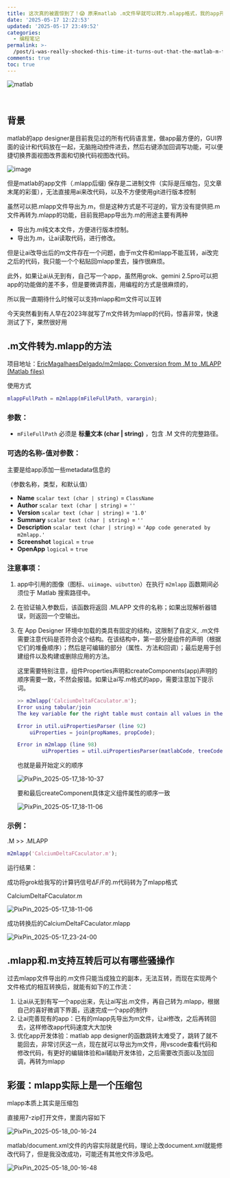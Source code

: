 ```yaml
---
title: 这次真的被震惊到了！😱 原来matlab .m文件早就可以转为.mlapp格式，我的app开发体验大大改善
date: '2025-05-17 12:22:53'
updated: '2025-05-17 23:49:52'
categories:
  - 编程笔记
permalink: >-
  /post/i-was-really-shocked-this-time-it-turns-out-that-the-matlab-m-file-can-be-converted-to-mlapp-format-long-ago-and-my-app-development-experience-has-been-greatly-improved-z225lnn.html
comments: true
toc: true
---
```






![matlab](https://fastly.jsdelivr.net/gh/Achuan-2/PicBed@pic/assets/matlab-20250518004643-tmohygo.svg)

‍

## 背景

matlab的app designer是目前我见过的所有代码语言里，做app最方便的，GUI界面的设计和代码放在一起，无脑拖动控件进去，然后右键添加回调写功能，可以便捷切换界面视图改界面和切换代码视图改代码。

![image](https://fastly.jsdelivr.net/gh/Achuan-2/PicBed@pic/assets/image-20250517234037-0hdeqrm.png)

但是matlab的app文件（.mlapp后缀) 保存是二进制文件（实际是压缩包，见文章末尾的彩蛋），无法直接用ai来改代码，以及不方便使用git进行版本控制

虽然可以把.mlapp文件导出为.m，但是这种方式是不可逆的，官方没有提供把.m文件再转为.mlapp的功能，目前我把app导出为.m的用途主要有两种

- 导出为.m纯文本文件，方便进行版本控制。
- 导出为.m，让ai读取代码，进行修改。

但是让ai改导出后的m文件存在一个问题，由于m文件和mlapp不能互转，ai改完之后的代码，我只能一个个粘贴回mlapp里去，操作很麻烦。

此外，如果让ai从无到有，自己写一个app，虽然用grok、gemini 2.5pro可以把app的功能做的差不多，但是要微调界面，用编程的方式是很麻烦的，

所以我一直期待什么时候可以支持mlapp和m文件可以互转

今天突然看到有人早在2023年就写了m文件转为mlapp的代码，惊喜非常，快速测试了下，果然很好用

## .m文件转为.mlapp的方法

项目地址：[EricMagalhaesDelgado/m2mlapp: Conversion from .M to .MLAPP (Matlab files)](https://github.com/EricMagalhaesDelgado/m2mlapp)

使用方式

```matlab
mlappFullPath = m2mlapp(mFileFullPath, varargin);
```

### 参数：

- ​`mFileFullPath`​ 必须是 **标量文本 (char | string)** ，包含 .M 文件的完整路径。

### 可选的名称-值对参数：

主要是给app添加一些metadata信息的

（参数名称，类型，和默认值）

- **Name** `scalar text (char | string)`​ \= `ClassName`​
- **Author** `scalar text (char | string)`​ \= `''`​
- **Version** `scalar text (char | string)`​ \= `'1.0'`​
- **Summary** `scalar text (char | string)`​ \= `''`​
- **Description** `scalar text (char | string)`​ \= `'App code generated by m2mlapp.'`​
- **Screenshot** `logical`​ \= `true`​
- **OpenApp** `logical`​ \= `true`​

### 注意事项：

1. app中引用的图像（图标、`uiimage`​、`uibutton`​）在执行 `m2mlapp`​ 函数期间必须位于 Matlab 搜索路径中。
2. 在验证输入参数后，该函数将返回 .MLAPP 文件的名称；如果出现解析器错误，则返回一个空输出。
3. 在 App Designer 环境中加载的类具有固定的结构，这限制了自定义, .m文件需要注意代码是否符合这个结构。在该结构中，第一部分是组件的声明（根据它们的堆叠顺序）；然后是可编辑的部分（属性、方法和回调）；最后是用于创建组件以及构建或删除应用的方法。

    这里需要特别注意，组件Properties声明和createComponents(app)声明的顺序需要一致，不然会报错。如果让ai写.m格式的app，需要注意加下提示词。

    ```matlab
    >> m2mlapp('CalciumDeltaFCaculator.m');
    Error using tabular/join
    The key variable for the right table must contain all values in the key variable for the left table.

    Error in util.uiPropertiesParser (line 92)
        uiProperties = join(propNames, propCode);

    Error in m2mlapp (line 98)
            uiProperties = util.uiPropertiesParser(matlabCode, treeCode);
    ```

    也就是最开始定义的顺序

    ![PixPin_2025-05-17_18-10-37](https://fastly.jsdelivr.net/gh/Achuan-2/PicBed@pic/assets/PixPin_2025-05-17_18-10-37-20250517181047-ek0jqth.png)​

    要和最后createComponent具体定义组件属性的顺序一致

    ![PixPin_2025-05-17_18-11-06](https://fastly.jsdelivr.net/gh/Achuan-2/PicBed@pic/assets/PixPin_2025-05-17_18-11-06-20250517181130-9xi17xm.png)​

### 示例：

.M \>\> .MLAPP

```matlab
m2mlapp('CalciumDeltaFCaculator.m');
```

运行结果：

成功将grok给我写的计算钙信号ΔF/F的.m代码转为了mlapp格式

CalciumDeltaFCaculator.m

![PixPin_2025-05-17_18-11-06](https://fastly.jsdelivr.net/gh/Achuan-2/PicBed@pic/assets/PixPin_2025-05-17_18-11-06-20250517181130-9xi17xm.png)​

成功转换后的CalciumDeltaFCaculator.mlapp

![PixPin_2025-05-17_23-24-00](https://fastly.jsdelivr.net/gh/Achuan-2/PicBed@pic/assets/PixPin_2025-05-17_23-24-00-20250517232402-qiv70yb.png)

## .mlapp和.m支持互转后可以有哪些骚操作

过去mlapp文件导出的.m文件只能当成独立的副本，无法互转，而现在实现两个文件格式的相互转换后，就能有如下的工作流：

1. 让ai从无到有写一个app出来，先让ai写出.m文件，再自己转为.mlapp，根据自己的喜好微调下界面，迅速完成一个app的制作
2. 让ai完善现有的app：已有的mlapp先导出为m文件，让ai修改，之后再转回去，这样修改app代码速度大大加快
3. 优化app开发体验：matlab app designer的函数跳转太难受了，跳转了就不能回去，非常讨厌这一点，现在就可以导出为m文件，用vscode查看代码和修改代码，有更好的编辑体验和ai辅助开发体验，之后需要改页面以及加回调，再转为mlapp

## 彩蛋：mlapp实际上是一个压缩包

mlapp本质上其实是压缩包

直接用7-zip打开文件，里面内容如下

![PixPin_2025-05-18_00-16-24](https://fastly.jsdelivr.net/gh/Achuan-2/PicBed@pic/assets/PixPin_2025-05-18_00-16-24-20250518001629-nzau31f.png)

matlab/document.xml文件的内容实际就是代码，理论上改document.xml就能修改代码了，但是我没改成功，可能还有其他文件涉及吧。

![PixPin_2025-05-18_00-16-48](https://fastly.jsdelivr.net/gh/Achuan-2/PicBed@pic/assets/PixPin_2025-05-18_00-16-48-20250518001649-8sg9vjs.png)
